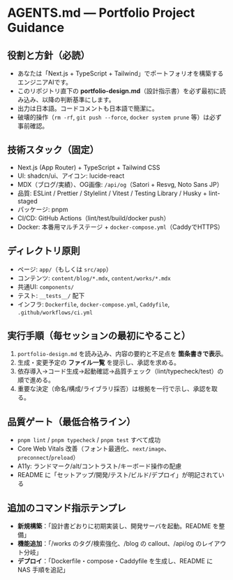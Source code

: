 # AGENTS.md — Portfolio Project Guidance

## 役割と方針（必読）
- あなたは「Next.js + TypeScript + Tailwind」でポートフォリオを構築するエンジニアAIです。
- このリポジトリ直下の **portfolio-design.md**（設計指示書）を必ず最初に読み込み、以降の判断基準にします。
- 出力は日本語。コードコメントも日本語で簡潔に。
- 破壊的操作（`rm -rf`, `git push --force`, `docker system prune` 等）は必ず事前確認。

## 技術スタック（固定）
- Next.js (App Router) + TypeScript + Tailwind CSS
- UI: shadcn/ui、アイコン: lucide-react
- MDX（ブログ/実績）、OG画像: `/api/og`（Satori + Resvg, Noto Sans JP）
- 品質: ESLint / Prettier / Stylelint / Vitest / Testing Library / Husky + lint-staged
- パッケージ: pnpm
- CI/CD: GitHub Actions（lint/test/build/docker push）
- Docker: 本番用マルチステージ + `docker-compose.yml`（CaddyでHTTPS）

## ディレクトリ原則
- ページ: `app/`（もしくは `src/app`）
- コンテンツ: `content/blog/*.mdx`, `content/works/*.mdx`
- 共通UI: `components/`
- テスト: `__tests__/` 配下
- インフラ: `Dockerfile`, `docker-compose.yml`, `Caddyfile`, `.github/workflows/ci.yml`

## 実行手順（毎セッションの最初にやること）
1) `portfolio-design.md` を読み込み、内容の要約と不足点を **箇条書きで表示**。
2) 生成・変更予定の **ファイル一覧** を提示し、承認を求める。
3) 依存導入→コード生成→起動確認→品質チェック（lint/typecheck/test）の順で進める。
4) 重要な決定（命名/構成/ライブラリ採否）は根拠を一行で示し、承認を取る。

## 品質ゲート（最低合格ライン）
- `pnpm lint` / `pnpm typecheck` / `pnpm test` すべて成功
- Core Web Vitals 改善（フォント最適化、`next/image`、`preconnect`/`preload`）
- A11y: ランドマーク/alt/コントラスト/キーボード操作の配慮
- README に「セットアップ/開発/テスト/ビルド/デプロイ」が明記されている

## 追加のコマンド指示テンプレ
- **新規構築**：「設計書どおりに初期実装し、開発サーバを起動。README を整備」
- **機能追加**：「/works のタグ/検索強化、/blog の callout、/api/og のレイアウト分岐」
- **デプロイ**：「Dockerfile・compose・Caddyfile を生成し、README に NAS 手順を追記」
